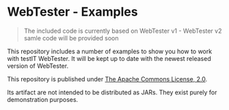 # WebTester - Examples

> The included code is currently based on WebTester v1 - WebTester v2 samle code will be provided soon

This repository includes a number of examples to show you how to work with testIT WebTester.
It will be kept up to date with the newest released version of WebTester.

This repository is published under [The Apache Commons License, 2.0](http://www.apache.org/licenses/LICENSE-2.0.txt).

Its artifact are not intended to be distributed as JARs.
They exist purely for demonstration purposes.
